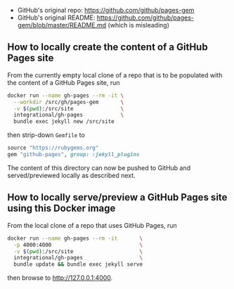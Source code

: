 - GitHub's original repo:   <https://github.com/github/pages-gem>
- GitHub's original README: <https://github.com/github/pages-gem/blob/master/README.md> (which is misleading)

## How to locally create the content of a GitHub Pages site

From the currently empty local clone of a repo that is to be populated with the content of a GitHub Pages site, run
```bash
docker run --name gh-pages --rm -it \
  --workdir /src/gh/pages-gem       \
  -v $(pwd):/src/site               \
  integrational/gh-pages            \
  bundle exec jekyll new /src/site
```
then strip-down `Gemfile` to
```ruby
source "https://rubygems.org"
gem "github-pages", group: :jekyll_plugins
```

The content of this directory can now be pushed to GitHub and served/previewed locally as described next.

## How to locally serve/preview a GitHub Pages site using this Docker image

From the local clone of a repo that uses GitHub Pages, run
```bash
docker run --name gh-pages --rm -it       \
  -p 4000:4000                            \
  -v $(pwd):/src/site                     \
  integrational/gh-pages                  \
  bundle update && bundle exec jekyll serve
```
then browse to <http://127.0.0.1:4000>.
